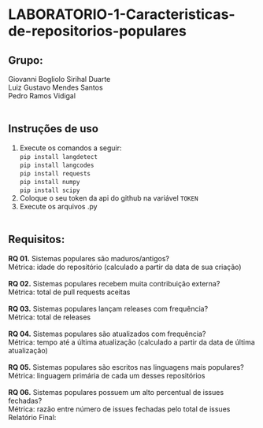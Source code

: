 # LABORATORIO-1-Caracteristicas-de-repositorios-populares
## Grupo:<br>
Giovanni Bogliolo Sirihal Duarte<br>
Luiz Gustavo Mendes Santos<br>
Pedro Ramos Vidigal<br><br>
## Instruções de uso<br>
1. Execute os comandos a seguir:<br>
```pip install langdetect```<br>
```pip install langcodes```<br>
```pip install requests```<br>
```pip install numpy```<br>
```pip install scipy```<br>
2. Coloque o seu token da api do github na variável ```TOKEN```<br>
3. Execute os arquivos .py<br><br>
## Requisitos:
**RQ 01.** Sistemas populares são maduros/antigos?<br>
Métrica: idade do repositório (calculado a partir da data de sua criação)<br><br>
**RQ 02.** Sistemas populares recebem muita contribuição externa?<br>
Métrica: total de pull requests aceitas<br><br>
**RQ 03.** Sistemas populares lançam releases com frequência?<br>
Métrica: total de releases<br><br>
**RQ 04.** Sistemas populares são atualizados com frequência?<br>
Métrica: tempo até a última atualização (calculado a partir da data de última
atualização)<br><br>
**RQ 05.** Sistemas populares são escritos nas linguagens mais populares?<br>
Métrica: linguagem primária de cada um desses repositórios<br><br>
**RQ 06.** Sistemas populares possuem um alto percentual de issues fechadas?<br>
Métrica: razão entre número de issues fechadas pelo total de issues Relatório Final:<br>
